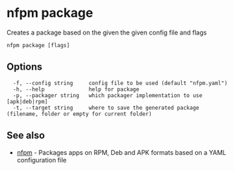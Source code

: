 # nfpm package

Creates a package based on the given the given config file and flags

```
nfpm package [flags]
```

## Options

```
  -f, --config string     config file to be used (default "nfpm.yaml")
  -h, --help              help for package
  -p, --packager string   which packager implementation to use [apk|deb|rpm]
  -t, --target string     where to save the generated package (filename, folder or empty for current folder)
```

## See also

* [nfpm](/cmd/nfpm/)	 - Packages apps on RPM, Deb and APK formats based on a YAML configuration file

